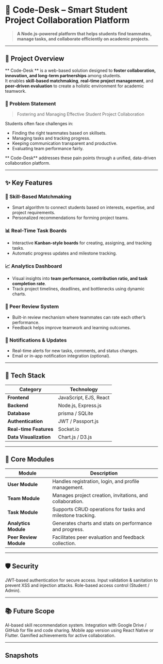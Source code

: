 
# 🚀 Code-Desk – Smart Student Project Collaboration Platform

> **A Node.js-powered platform that helps students find teammates, manage tasks, and collaborate efficiently on academic projects.**

---

## 🌟 Project Overview

** Code-Desk ** is a web-based solution designed to **foster collaboration, innovation, and long-term partnerships** among students.  
It enables **skill-based matchmaking**, **real-time project management**, and **peer-driven evaluation** to create a holistic environment for academic teamwork.

### 🎯 Problem Statement
> Fostering and Managing Effective Student Project Collaboration

Students often face challenges in:
- Finding the right teammates based on skillsets.
- Managing tasks and tracking progress.
- Keeping communication transparent and productive.
- Evaluating team performance fairly.

** Code-Desk** addresses these pain points through a unified, data-driven collaboration platform.

---

## ✨ Key Features

### 🧠 Skill-Based Matchmaking
- Smart algorithm to connect students based on interests, expertise, and project requirements.
- Personalized recommendations for forming project teams.

### 📊 Real-Time Task Boards
- Interactive **Kanban-style boards** for creating, assigning, and tracking tasks.
- Automatic progress updates and milestone tracking.

### 📈 Analytics Dashboard
- Visual insights into **team performance, contribution ratio, and task completion rate**.
- Track project timelines, deadlines, and bottlenecks using dynamic charts.

### 💬 Peer Review System
- Built-in review mechanism where teammates can rate each other’s performance.
- Feedback helps improve teamwork and learning outcomes.

### 🔔 Notifications & Updates
- Real-time alerts for new tasks, comments, and status changes.
- Email or in-app notification integration (optional).

---

## 🧩 Tech Stack

| Category | Technology |
|-----------|-------------|
| **Frontend** | JavaScript, EJS, React  |
| **Backend** | Node.js, Express.js |
| **Database** | prisma / SQLite |
| **Authentication** | JWT / Passport.js |
| **Real-time Features** | Socket.io |
| **Data Visualization** | Chart.js / D3.js |


---

## 🧮 Core Modules
| Module                 | Description                                                |
| ---------------------- | ---------------------------------------------------------- |
| **User Module**        | Handles registration, login, and profile management.       |
| **Team Module**        | Manages project creation, invitations, and collaboration.  |
| **Task Module**        | Supports CRUD operations for tasks and milestone tracking. |
| **Analytics Module**   | Generates charts and stats on performance and progress.    |
| **Peer Review Module** | Facilitates peer evaluation and feedback collection.       |

---


## 🛡️ Security

JWT-based authentication for secure access.
Input validation & sanitation to prevent XSS and injection attacks.
Role-based access control (Student / Admin).

---


## 📚 Future Scope
AI-based skill recommendation system.
Integration with Google Drive / GitHub for file and code sharing.
Mobile app version using React Native or Flutter.
Gamified achievements for active collaboration.


---

## Snapshots

